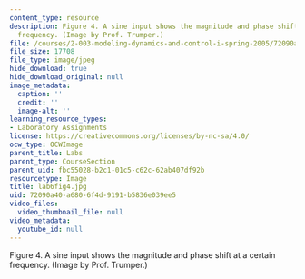 ```yaml
---
content_type: resource
description: Figure 4. A sine input shows the magnitude and phase shift at a certain
  frequency. (Image by Prof. Trumper.)
file: /courses/2-003-modeling-dynamics-and-control-i-spring-2005/72090a40a6806f4d9191b5836e039ee5_lab6fig4.jpg
file_size: 17708
file_type: image/jpeg
hide_download: true
hide_download_original: null
image_metadata:
  caption: ''
  credit: ''
  image-alt: ''
learning_resource_types:
- Laboratory Assignments
license: https://creativecommons.org/licenses/by-nc-sa/4.0/
ocw_type: OCWImage
parent_title: Labs
parent_type: CourseSection
parent_uid: fbc55028-b2c1-01c5-c62c-62ab407df92b
resourcetype: Image
title: lab6fig4.jpg
uid: 72090a40-a680-6f4d-9191-b5836e039ee5
video_files:
  video_thumbnail_file: null
video_metadata:
  youtube_id: null
---
```

Figure 4. A sine input shows the magnitude and phase shift at a certain frequency. (Image by Prof. Trumper.)